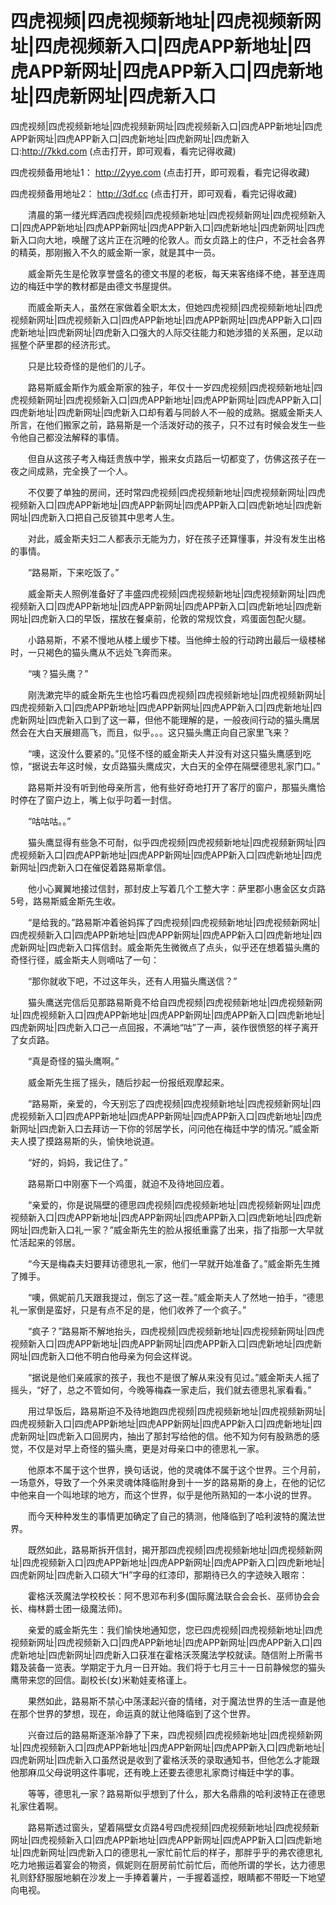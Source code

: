 # 四虎视频|四虎视频新地址|四虎视频新网址|四虎视频新入口|四虎APP新地址|四虎APP新网址|四虎APP新入口|四虎新地址|四虎新网址|四虎新入口






四虎视频|四虎视频新地址|四虎视频新网址|四虎视频新入口|四虎APP新地址|四虎APP新网址|四虎APP新入口|四虎新地址|四虎新网址|四虎新入口:http://7kkd.com   (点击打开，即可观看，看完记得收藏)

四虎视频备用地址1： http://2yye.com   (点击打开，即可观看，看完记得收藏)

四虎视频备用地址2： http://3df.cc     (点击打开，即可观看，看完记得收藏)






　　清晨的第一缕光辉洒四虎视频|四虎视频新地址|四虎视频新网址|四虎视频新入口|四虎APP新地址|四虎APP新网址|四虎APP新入口|四虎新地址|四虎新网址|四虎新入口向大地，唤醒了这片正在沉睡的伦敦人。而女贞路上的住户，不乏社会各界的精英，那刚搬入不久的威金斯一家，就是其中一员。

　　威金斯先生是伦敦享誉盛名的德文书屋的老板，每天来客络绎不绝，甚至连周边的梅廷中学的教材都是由德文书屋提供。

　　而威金斯夫人，虽然在家做着全职太太，但她四虎视频|四虎视频新地址|四虎视频新网址|四虎视频新入口|四虎APP新地址|四虎APP新网址|四虎APP新入口|四虎新地址|四虎新网址|四虎新入口强大的人际交往能力和她涉猎的关系圈，足以动摇整个萨里郡的经济形式。

　　只是比较奇怪的是他们的儿子。

　　路易斯威金斯作为威金斯家的独子，年仅十一岁四虎视频|四虎视频新地址|四虎视频新网址|四虎视频新入口|四虎APP新地址|四虎APP新网址|四虎APP新入口|四虎新地址|四虎新网址|四虎新入口却有着与同龄人不一般的成熟。据威金斯夫人所言，在他们搬家之前，路易斯是一个活泼好动的孩子，只不过有时候会发生一些令他自己都没法解释的事情。

　　但自从这孩子考入梅廷贵族中学，搬来女贞路后一切都变了，仿佛这孩子在一夜之间成熟，完全换了一个人。

　　不仅要了单独的房间，还时常四虎视频|四虎视频新地址|四虎视频新网址|四虎视频新入口|四虎APP新地址|四虎APP新网址|四虎APP新入口|四虎新地址|四虎新网址|四虎新入口把自己反锁其中思考人生。

　　对此，威金斯夫妇二人都表示无能为力，好在孩子还算懂事，并没有发生出格的事情。

　　“路易斯，下来吃饭了。”

　　威金斯夫人照例准备好了丰盛四虎视频|四虎视频新地址|四虎视频新网址|四虎视频新入口|四虎APP新地址|四虎APP新网址|四虎APP新入口|四虎新地址|四虎新网址|四虎新入口的早饭，摆放在餐桌前，伦敦的常规饮食，鸡蛋面包配火腿。

　　小路易斯，不紧不慢地从楼上缓步下楼。当他绅士般的行动跨出最后一级楼梯时，一只褐色的猫头鹰从不远处飞奔而来。

　　“咦？猫头鹰？”

　　刚洗漱完毕的威金斯先生也恰巧看四虎视频|四虎视频新地址|四虎视频新网址|四虎视频新入口|四虎APP新地址|四虎APP新网址|四虎APP新入口|四虎新地址|四虎新网址|四虎新入口到了这一幕，但他不能理解的是，一般夜间行动的猫头鹰居然会在大白天展翅高飞，而且，似乎。。。这只猫头鹰正向自己家里飞来？

　　“噢，这没什么要紧的。”见怪不怪的威金斯夫人并没有对这只猫头鹰感到吃惊，“据说去年这时候，女贞路猫头鹰成灾，大白天的全停在隔壁德思礼家门口。”

　　路易斯并没有听到他母亲所言，他有些好奇地打开了客厅的窗户，那猫头鹰恰时停在了窗户边上，嘴上似乎叼着一封信。

　　“咕咕咕。。”

　　猫头鹰显得有些急不可耐，似乎四虎视频|四虎视频新地址|四虎视频新网址|四虎视频新入口|四虎APP新地址|四虎APP新网址|四虎APP新入口|四虎新地址|四虎新网址|四虎新入口在催促着路易斯拿信。

　　他小心翼翼地接过信封，那封皮上写着几个工整大字：萨里郡小惠金区女贞路5号，路易斯威金斯先生收。

　　“是给我的。”路易斯冲着爸妈挥了四虎视频|四虎视频新地址|四虎视频新网址|四虎视频新入口|四虎APP新地址|四虎APP新网址|四虎APP新入口|四虎新地址|四虎新网址|四虎新入口挥信封。威金斯先生微微点了点头，似乎还在想着猫头鹰的奇怪行径，威金斯夫人则嘀咕了一句：

　　“那你就收下吧，不过这年头，还有人用猫头鹰送信？”

　　猫头鹰送完信后见那路易斯竟不给自四虎视频|四虎视频新地址|四虎视频新网址|四虎视频新入口|四虎APP新地址|四虎APP新网址|四虎APP新入口|四虎新地址|四虎新网址|四虎新入口己一点回报，不满地“咕”了一声，装作很愤怒的样子离开了女贞路。

　　“真是奇怪的猫头鹰啊。”

　　威金斯先生摇了摇头，随后抄起一份报纸观摩起来。

　　“路易斯，亲爱的，今天别忘了四虎视频|四虎视频新地址|四虎视频新网址|四虎视频新入口|四虎APP新地址|四虎APP新网址|四虎APP新入口|四虎新地址|四虎新网址|四虎新入口去拜访一下你的邻居学长，问问他在梅廷中学的情况。”威金斯夫人摸了摸路易斯的头，愉快地说道。

　　“好的，妈妈，我记住了。”

　　路易斯口中刚塞下一个鸡蛋，就迫不及待地回应着。

　　“亲爱的，你是说隔壁的德思四虎视频|四虎视频新地址|四虎视频新网址|四虎视频新入口|四虎APP新地址|四虎APP新网址|四虎APP新入口|四虎新地址|四虎新网址|四虎新入口礼一家？”威金斯先生的脸从报纸重露了出来，指了指那一大早就忙活起来的邻居。

　　“今天是梅森夫妇要拜访德思礼一家，他们一早就开始准备了。”威金斯先生摊了摊手。

　　“噢，佩妮前几天跟我提过，倒忘了这一茬。”威金斯夫人了然地一拍手，“德思礼一家倒是蛮好，只是有点不足的是，他们收养了一个疯子。”

　　“疯子？”路易斯不解地抬头，四虎视频|四虎视频新地址|四虎视频新网址|四虎视频新入口|四虎APP新地址|四虎APP新网址|四虎APP新入口|四虎新地址|四虎新网址|四虎新入口他不明白他母亲为何会这样说。

　　“据说是他们亲戚家的孩子，我也不是很了解从来没有见过。”威金斯夫人摇了摇头，“好了，总之不管如何，今晚等梅森一家走后，我们就去德思礼家看看。”

　　用过早饭后，路易斯迫不及待地跑四虎视频|四虎视频新地址|四虎视频新网址|四虎视频新入口|四虎APP新地址|四虎APP新网址|四虎APP新入口|四虎新地址|四虎新网址|四虎新入口回房内，抽出了那封写给他的信。他不知为何有股熟悉的感觉，不仅是对早上奇怪的猫头鹰，更是对母亲口中的德思礼一家。

　　他原本不属于这个世界，换句话说，他的灵魂体不属于这个世界。三个月前，一场意外，导致了一个外来灵魂体降临附身到十一岁的路易斯的身上，在他的记忆中他来自一个叫地球的地方，而这个世界，似乎是他所熟知的一本小说的世界。

　　而今天种种发生的事情更加确定了自己的猜测，他降临到了哈利波特的魔法世界。

　　既然如此，路易斯拆开信封，揭开那四虎视频|四虎视频新地址|四虎视频新网址|四虎视频新入口|四虎APP新地址|四虎APP新网址|四虎APP新入口|四虎新地址|四虎新网址|四虎新入口硕大“H”字母的红漆印，那期待已久的字迹映入眼帘：

　　霍格沃茨魔法学校校长：阿不思邓布利多(国际魔法联合会会长、巫师协会会长、梅林爵士团一级魔法师)。

　　亲爱的威金斯先生：我们愉快地通知您，您已四虎视频|四虎视频新地址|四虎视频新网址|四虎视频新入口|四虎APP新地址|四虎APP新网址|四虎APP新入口|四虎新地址|四虎新网址|四虎新入口获准在霍格沃茨魔法学校就读。随信附上所需书籍及装备一览表。学期定于九月一日开始。我们将于七月三十一日前静候您的猫头鹰带来您的回信。副校长(女)米勒娃麦格谨上。

　　果然如此，路易斯不禁心中荡漾起兴奋的情绪，对于魔法世界的生活一直是他在那个世界的梦想，现在，命运真的就让他降临到了这个世界。

　　兴奋过后的路易斯逐渐冷静了下来，四虎视频|四虎视频新地址|四虎视频新网址|四虎视频新入口|四虎APP新地址|四虎APP新网址|四虎APP新入口|四虎新地址|四虎新网址|四虎新入口虽然说是收到了霍格沃茨的录取通知书，但他怎么才能跟他那麻瓜父母说明这件事呢，还有晚上还要去德思礼家商讨梅廷中学的事。

　　等等，德思礼一家？路易斯似乎想到了什么，那大名鼎鼎的哈利波特正在德思礼家住着啊。

　　路易斯透过窗头，望着隔壁女贞路4号四虎视频|四虎视频新地址|四虎视频新网址|四虎视频新入口|四虎APP新地址|四虎APP新网址|四虎APP新入口|四虎新地址|四虎新网址|四虎新入口的德思礼一家忙前忙后的样子，那胖乎乎的弗农德思礼吃力地搬运着宴会的物资，佩妮则在厨房前忙前忙后，而他所谓的学长，达力德思礼则舒舒服服地躺在沙发上一手捧着薯片，一手握着遥控，眼睛都不带眨一下地望向电视。
  
